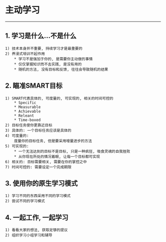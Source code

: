 # **主动学习**
***


## **1. 学习是什么...不是什么**
    1) 技术本身并不重要, 持续学习才是最重要的
    2) 养浸式培训不起作用
        * 学习不是强加于你的, 是需要你主动做的事情
        * 仅仅掌握知识而不去实践, 是没有用的
        * 随机的方法, 没有目标和反馈, 往往会导致随机的结果


## **2. 瞄准SMART目标**
    1) SMART代表具体的, 可度量的, 可实现的, 相关的时间可控的
        * Specific
        * Measurable
        * Achievable
        * Releant
        * Time-boxed
    2) 目标任务使你更靠近目标
    3) 具体的: 一个目标任务应该是具体的
    4) 可度量的: 
        度量你的目标任务, 但是要采用增量进步的方法
    5) 可实现的: 
        * 一个无法达到的目标不是目标, 只是一种疯狂, 吸食灵魂的自我挫败
        * 从你现在所处的情况着眼, 让每一个目标都可实现
    6) 相关的: 目标需要相关, 需要在你的掌控之中
    7) 时间可控的: 需要设定一个完成期限


## **3. 使用你的原生学习模式**
    1) 学习不同的东西采用不同的学习模式
    2) 尝试不同的学习模式


## **4. 一起工作, 一起学习**
    1) 看看大家的想法, 获取足够的提议
    2) 组织学习小组学习和辅导
